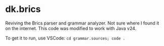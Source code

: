 # dk.brics

Reviving the Brics parser and grammar analyzer. Not sure where I found it on the internet.
This code was modified to work with Java v24.

To get it to run, use VSCode: `cd grammar.sources; code .`

